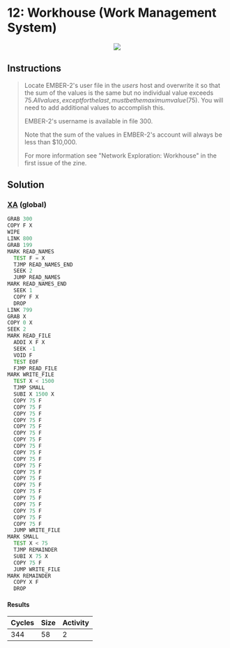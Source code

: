# 12: Workhouse (Work Management System)

<div align="center"><img src="EXAPUNKS - WorkHouse (344, 58, 2, 2024-06-23-16-38-30).mp4" /></div>

## Instructions
> Locate EMBER-2's user file in the *users* host and overwrite it so that the sum of the values is the same but no individual value exceeds $75. All values, except for the last, must be the maximum value ($75). You will need to add additional values to accomplish this.
> 
> EMBER-2's username is available in file 300.
> 
> Note that the sum of the values in EMBER-2's account will always be less than $10,000.
> 
> For more information see "Network Exploration: Workhouse" in the first issue of the zine.

## Solution

### [XA](XA.exa) (global)
```asm
GRAB 300
COPY F X
WIPE
LINK 800
GRAB 199
MARK READ_NAMES
  TEST F = X
  TJMP READ_NAMES_END
  SEEK 2
  JUMP READ_NAMES
MARK READ_NAMES_END
  SEEK 1
  COPY F X
  DROP
LINK 799
GRAB X
COPY 0 X
SEEK 2
MARK READ_FILE
  ADDI X F X
  SEEK -1
  VOID F
  TEST EOF
  FJMP READ_FILE
MARK WRITE_FILE
  TEST X < 1500
  TJMP SMALL
  SUBI X 1500 X
  COPY 75 F
  COPY 75 F
  COPY 75 F
  COPY 75 F
  COPY 75 F
  COPY 75 F
  COPY 75 F
  COPY 75 F
  COPY 75 F
  COPY 75 F
  COPY 75 F
  COPY 75 F
  COPY 75 F
  COPY 75 F
  COPY 75 F
  COPY 75 F
  COPY 75 F
  COPY 75 F
  COPY 75 F
  COPY 75 F
  JUMP WRITE_FILE
MARK SMALL
  TEST X < 75
  TJMP REMAINDER
  SUBI X 75 X
  COPY 75 F
  JUMP WRITE_FILE
MARK REMAINDER
  COPY X F
  DROP
```

#### Results
| Cycles | Size | Activity |
|--------|------|----------|
| 344    | 58   | 2        |
